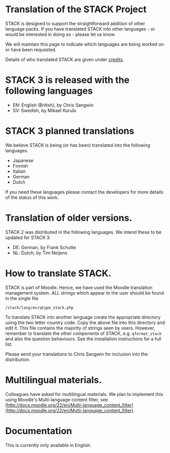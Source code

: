 # Translation of the STACK Project

STACK is designed to support the straightforward addition of other language packs. If you have translated STACK into other languages - or would be interested in doing so - please let us know.

We will maintain this page to indicate which languages are being worked on or have been requested.

Details of who translated STACK are given under [credits](../About/Credits.md).

# STACK 3 is released with the following languages

  * EN: English (British), by Chris Sangwin
  * SV: Swedish, by Mikael Kurula
  
# STACK 3 planned translations

We believe STACK is being (or has been) translated into the following languages.

  * Japanese
  * Finnish
  * Italian
  * German
  * Dutch

If you need these languages please contact the developers for more details of the status of this work.

# Translation of older versions.

STACK 2 was distributed in the following languages.  We intend these to be updated for STACK 3.

  * DE: German, by Frank Schutte
  * NL: Dutch, by Tim Neijens

# How to translate STACK.

STACK is part of Moodle.  Hence, we have used the Moodle translation management system.  _ALL_ strings which appear to the user should be found in the single file

    /stack/lang/en/qtype_stack.php
  
To translate STACK into another language create the appropriate directory using the two letter country code.  Copy the above file into this directory and edit it.  This file contains the majority of strings seen by users.  However, remember to translate the other components of STACK, e.g. `qformat_stack` and also the question behaviours.  See the installation instructions for a full list.

Please send your translations to Chris Sangwin for inclusion into the distribution.

# Multilingual materials.

Colleagues have asked for multilingual materials.  We plan to implement this using Moodle's Multi-language content filter, see 
[http://docs.moodle.org/22/en/Multi-language_content_filter](http://docs.moodle.org/22/en/Multi-language_content_filter).

# Documentation

This is currently only available in English.


